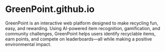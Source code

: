 # GreenPoint.github.io
GreenPoint is an interactive web platform designed to make recycling fun, easy, and rewarding. Using AI-powered item recognition, gamification, and community challenges, GreenPoint helps users identify recyclable items, earn points, and compete on leaderboards—all while making a positive environmental impact.

